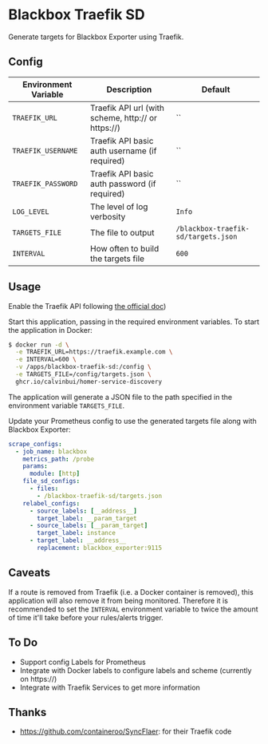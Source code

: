 # Blackbox Traefik SD

Generate targets for Blackbox Exporter using Traefik.

## Config

| Environment Variable | Description                                        | Default                             |
|----------------------|----------------------------------------------------|-------------------------------------|
| `TRAEFIK_URL`        | Traefik API url (with scheme, http:// or https://) | ``                                  |
| `TRAEFIK_USERNAME`   | Traefik API basic auth username (if required)      | ``                                  |
| `TRAEFIK_PASSWORD`   | Traefik API basic auth password (if required)      | ``                                  |
| `LOG_LEVEL`          | The level of log verbosity                         | `Info`                              |
| `TARGETS_FILE`       | The file to output                                 | `/blackbox-traefik-sd/targets.json` |
| `INTERVAL`           | How often to build the targets file                | `600`                               |

## Usage

Enable the Traefik API following [the official doc](https://doc.traefik.io/traefik/operations/api/))

Start this application, passing in the required environment variables. To start the application in Docker:

```bash
$ docker run -d \
  -e TRAEFIK_URL=https://traefik.example.com \
  -e INTERVAL=600 \
  -v /apps/blackbox-traefik-sd:/config \
  -e TARGETS_FILE=/config/targets.json \
  ghcr.io/calvinbui/homer-service-discovery
```

The application will generate a JSON file to the path specified in the environment variable `TARGETS_FILE`.

Update your Prometheus config to use the generated targets file along with Blackbox Exporter:

```yaml
scrape_configs:
  - job_name: blackbox
    metrics_path: /probe
    params:
      module: [http]
    file_sd_configs:
      - files:
        - /blackbox-traefik-sd/targets.json
    relabel_configs:
      - source_labels: [__address__]
        target_label: __param_target
      - source_labels: [__param_target]
        target_label: instance
      - target_label: __address__
        replacement: blackbox_exporter:9115
```

## Caveats

If a route is removed from Traefik (i.e. a Docker container is removed), this application will also remove it from being monitored. Therefore it is recommended to set the `INTERVAL` environment variable to twice the amount of time it'll take before your rules/alerts trigger.

## To Do

- Support config Labels for Prometheus
- Integrate with Docker labels to configure labels and scheme (currently on https://)
- Integrate with Traefik Services to get more information

## Thanks

- https://github.com/containeroo/SyncFlaer: for their Traefik code
